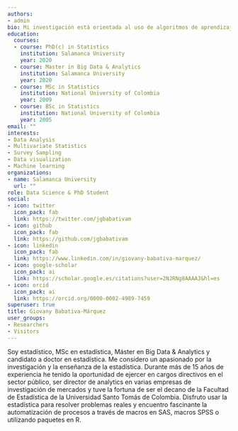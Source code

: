 ```yaml
---
authors:
- admin
bio: Mi investigación está orientada al uso de algoritmos de aprendizaje automático aplicados a técnicas de estadística multivariante. 
education:
  courses:
  - course: PhD(c) in Statistics
    institution: Salamanca University
    year: 2020
  - course: Master in Big Data & Analytics
    institution: Salamanca University
    year: 2020
  - course: MSc in Statistics
    institution: National University of Colombia
    year: 2009
  - course: BSc in Statistics
    institution: National University of Colombia
    year: 2005
email: ""
interests:
- Data Analysis
- Multivariate Statistics
- Survey Sampling
- Data visualization
- Machine learning
organizations:
- name: Salamanca University
  url: ""
role: Data Science & PhD Student
social:
- icon: twitter
  icon_pack: fab
  link: https://twitter.com/jgbabativam
- icon: github
  icon_pack: fab
  link: https://github.com/jgbabativam
- icon: linkedin
  icon_pack: fab
  link: https://www.linkedin.com/in/giovany-babativa-marquez/
- icon: google-scholar
  icon_pack: ai
  link: https://scholar.google.es/citations?user=2NJRNg8AAAAJ&hl=es  
- icon: orcid
  icon_pack: ai
  link: https://orcid.org/0000-0002-4989-7459
superuser: true
title: Giovany Babativa-Márquez
user_groups:
- Researchers
- Visitors
---
```


Soy estadístico, MSc en estadística, Máster en Big Data & Analytics y candidato a doctor en estadística. Me considero un apasionado por la investigación y la enseñanza de la estadística. Durante más de 15 años de experiencia he tenido la oportunidad de ejercer en cargos directivos en el sector público, ser director de analytics en varias empresas de investigación de mercados y tuve la fortuna de ser el decano de la Facultad de Estadística de la Universidad Santo Tomás de Colombia. Disfruto usar la estadística para resolver problemas reales y encuentro fascinante la automatización de procesos a través de macros en SAS, macros SPSS o utilizando paquetes en R.